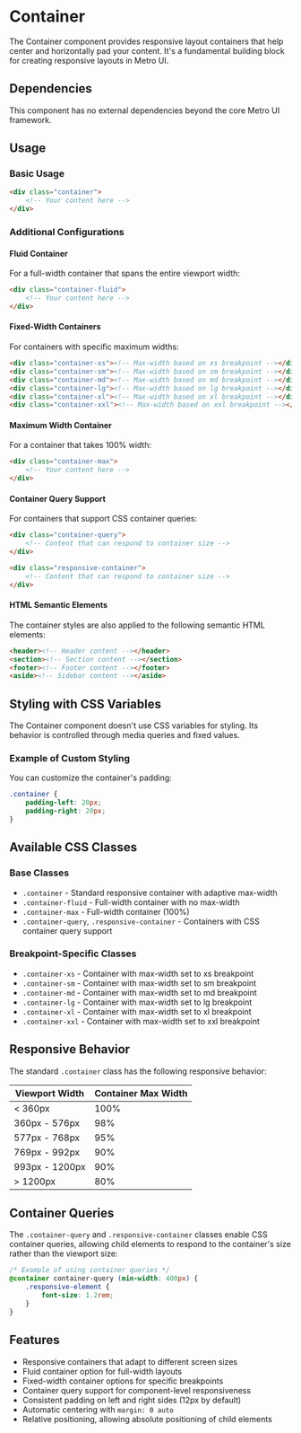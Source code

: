 # Container

The Container component provides responsive layout containers that help center and horizontally pad your content. It's a fundamental building block for creating responsive layouts in Metro UI.

## Dependencies

This component has no external dependencies beyond the core Metro UI framework.

## Usage

### Basic Usage

```html
<div class="container">
    <!-- Your content here -->
</div>
```

### Additional Configurations

#### Fluid Container

For a full-width container that spans the entire viewport width:

```html
<div class="container-fluid">
    <!-- Your content here -->
</div>
```

#### Fixed-Width Containers

For containers with specific maximum widths:

```html
<div class="container-xs"><!-- Max-width based on xs breakpoint --></div>
<div class="container-sm"><!-- Max-width based on sm breakpoint --></div>
<div class="container-md"><!-- Max-width based on md breakpoint --></div>
<div class="container-lg"><!-- Max-width based on lg breakpoint --></div>
<div class="container-xl"><!-- Max-width based on xl breakpoint --></div>
<div class="container-xxl"><!-- Max-width based on xxl breakpoint --></div>
```

#### Maximum Width Container

For a container that takes 100% width:

```html
<div class="container-max">
    <!-- Your content here -->
</div>
```

#### Container Query Support

For containers that support CSS container queries:

```html
<div class="container-query">
    <!-- Content that can respond to container size -->
</div>

<div class="responsive-container">
    <!-- Content that can respond to container size -->
</div>
```

#### HTML Semantic Elements

The container styles are also applied to the following semantic HTML elements:

```html
<header><!-- Header content --></header>
<section><!-- Section content --></section>
<footer><!-- Footer content --></footer>
<aside><!-- Sidebar content --></aside>
```

## Styling with CSS Variables

The Container component doesn't use CSS variables for styling. Its behavior is controlled through media queries and fixed values.

### Example of Custom Styling

You can customize the container's padding:

```css
.container {
    padding-left: 20px;
    padding-right: 20px;
}
```

## Available CSS Classes

### Base Classes
- `.container` - Standard responsive container with adaptive max-width
- `.container-fluid` - Full-width container with no max-width
- `.container-max` - Full-width container (100%)
- `.container-query`, `.responsive-container` - Containers with CSS container query support

### Breakpoint-Specific Classes
- `.container-xs` - Container with max-width set to xs breakpoint
- `.container-sm` - Container with max-width set to sm breakpoint
- `.container-md` - Container with max-width set to md breakpoint
- `.container-lg` - Container with max-width set to lg breakpoint
- `.container-xl` - Container with max-width set to xl breakpoint
- `.container-xxl` - Container with max-width set to xxl breakpoint

## Responsive Behavior

The standard `.container` class has the following responsive behavior:

| Viewport Width | Container Max Width |
| -------------- | ------------------ |
| < 360px        | 100% |
| 360px - 576px  | 98% |
| 577px - 768px  | 95% |
| 769px - 992px  | 90% |
| 993px - 1200px | 90% |
| > 1200px       | 80% |

## Container Queries

The `.container-query` and `.responsive-container` classes enable CSS container queries, allowing child elements to respond to the container's size rather than the viewport size:

```css
/* Example of using container queries */
@container container-query (min-width: 400px) {
    .responsive-element {
        font-size: 1.2rem;
    }
}
```

## Features

- Responsive containers that adapt to different screen sizes
- Fluid container option for full-width layouts
- Fixed-width container options for specific breakpoints
- Container query support for component-level responsiveness
- Consistent padding on left and right sides (12px by default)
- Automatic centering with `margin: 0 auto`
- Relative positioning, allowing absolute positioning of child elements